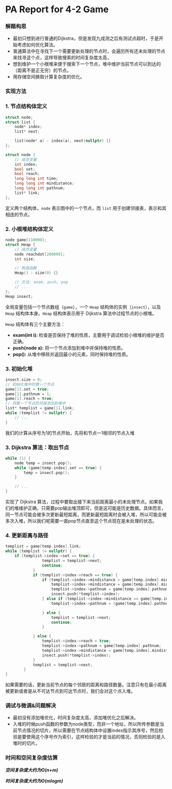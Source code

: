 # PA Report for 4-2 Game

### 解题构思

- 最初只想到进行普通的Dijkstra，但是发现九成测之后有测试点超时，于是开始考虑如何优化算法。
- 普通算法中在寻找下一个需要更新处理的节点时，会遍历所有还未处理的节点来找寻这个点，这样导致搜索的时间复杂度太高，
- 想到维护一个小根堆来便于搜索下一个节点，堆中维护当前节点可以到达的（距离不是正无穷）的节点。
- 用存储空间换取计算复杂度的优化。

### 实现方法

### 1. 节点结构体定义

```cpp
struct node;
struct list {
    node* index;
    list* next;

    list(node* a) : index(a), next(nullptr) {}
};

struct node {
    // 成员变量
    int index;
    bool set;
    bool reach;
    long long int time;
    long long int mindistance;
    long long int pathnum;
    list* link;
};
```

定义两个结构体，`node` 表示图中的一个节点，而 `list` 用于创建邻接表，表示和其相连的节点。

### 2. 小根堆结构体定义

```cpp
node game[110000];
struct Heap {
    // 成员变量
    node reachdot[200000];
    int size;

    // 构造函数
    Heap() : size(0) {}

    // 方法: exam, push, pop
    // ...
};
Heap insect;
```

全局变量包括一个节点数组（`game`），一个 `Heap` 结构体的实例（`insect`），以及 `Heap` 结构体本身。`Heap` 结构体表示用于 Dijkstra 算法中过程节点的小根堆。

`Heap` 结构体有三个主要方法：

- **exam(int i):** 检查是否保持了堆的性质，主要用于调试检验小根堆的维护是否正确。
- **push(node a):** 将一个节点添加到堆中并保持堆的性质。
- **pop():** 从堆中移除并返回最小的元素，同时保持堆的性质。

### 3. 初始化堆

```cpp
insect.size = 0;
// 初始化堆中的第一个节点
game[1].set = true;
game[1].pathnum = 1;
game[1].reach = true;
// 将第一个节点的邻居添加到堆中
list* templist = game[1].link;
while (templist != nullptr) {
    // ...
}
```

我们的计算从序号为1的节点开始，先将和节点一1相邻的节点入堆

### 3. Dijkstra 算法：取出节点

```cpp
while (1) {
    node temp = insect.pop();
    while (game[temp.index].set == true) {
        temp = insect.pop();
    }

    // ...
}
```

实现了 Dijkstra 算法，过程中要取出接下来当前距离最小的未处理节点。如果我们的堆维护正确，只需要pop输出堆顶即可，但是这可能是历史数据。具体而言，同一节点可能会被多次更新最短距离，而更新最短距离时会被入堆，所以可能会被多次入堆，所以我们呢需要一直pop节点直至这个节点现在是未处理的状态。

### 4. 更新距离与路径

```cpp
templist = game[temp.index].link;
while (templist != nullptr) {
	if (templist->index->set == true) {
                templist = templist->next;
                continue;
            }
            if (templist->index->reach == true) {
                if (templist->index->mindistance > game[temp.index].mindistance + game[temp.index].time) {
                    templist->index->mindistance = game[temp.index].mindistance + game[temp.index].time;
                    templist->index->pathnum = game[temp.index].pathnum;
                    insect.push(*templist->index);
                } else if (templist->index->mindistance == game[temp.index].mindistance + game[temp.index].time) {
                    templist->index->pathnum = (game[temp.index].pathnum + templist->index->pathnum) % 1000000007;

                } else {
                    templist = templist->next;
                    continue;
                }

            } else {
                templist->index->reach = true;
                templist->index->pathnum = game[temp.index].pathnum;
                templist->index->mindistance = game[temp.index].mindistance + game[temp.index].time;
                insect.push(*templist->index);
            }
            templist = templist->next;
        }
}
```

如果需要的话，更新当前节点的每个邻居的距离和路径数量。注意只有在最小距离被更新或者是从不可达节点到可达节点时，我们会对这个点入堆。

### 调试与微调&问题解决

- 最初没有添加堆优化，时间复杂度太高，添加堆优化之后解决。
- 入堆的时候push函数的参数为node类型，而非一个地址，所以所传参数是当前节点情况的切片，所以需要在节点结构体中设置index指示其序号，然后检验是要使用这个序号作为索引，这样检验的才是当前的情况，否则检验的是入堆时的切片。

### 时间和空间复杂度估算

***空间复杂度大约为O(n+m)***

***时间复杂度大约为O(mlogm)***
